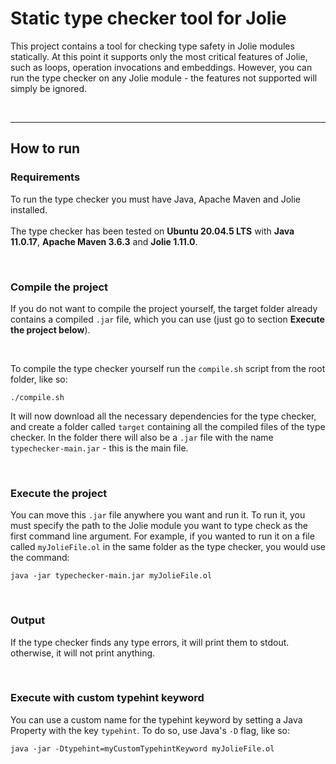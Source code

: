 # Static type checker tool for Jolie
This project contains a tool for checking type safety in Jolie modules statically. At this point it supports only the most critical features of Jolie, such as loops, operation invocations and embeddings. However, you can run the type checker on any Jolie module - the features not supported will simply be ignored.

</br>

---

## How to run

### Requirements
To run the type checker you must have Java, Apache Maven and Jolie installed.</br>
</br>
The type checker has been tested on **Ubuntu 20.04.5 LTS** with **Java 11.0.17**, **Apache Maven 3.6.3** and **Jolie 1.11.0**.

</br>

### Compile the project
If you do not want to compile the project yourself, the target folder already contains a compiled `.jar` file, which you can use (just go to section **Execute the project below**).

</br>

To compile the type checker yourself run the `compile.sh` script from the root folder, like so:

```
./compile.sh
```

It will now download all the necessary dependencies for the type checker, and create a folder called `target` containing all the compiled files of the type checker. In the folder there will also be a `.jar` file with the name `typechecker-main.jar` - this is the main file.

</br>

### Execute the project
You can move this `.jar` file anywhere you want and run it. To run it, you must specify the path to the Jolie module you want to type check as the first command line argument. For example, if you wanted to run it on a file called `myJolieFile.ol` in the same folder as the type checker, you would use the command:
```
java -jar typechecker-main.jar myJolieFile.ol
```
</br>

### Output
If the type checker finds any type errors, it will print them to stdout. otherwise, it will not print anything.

</br>

### Execute with custom typehint keyword
You can use a custom name for the typehint keyword by setting a Java Property with the key `typehint`. To do so, use Java's `-D` flag, like so:
```
java -jar -Dtypehint=myCustomTypehintKeyword myJolieFile.ol
```